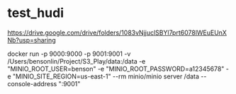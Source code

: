 # test_hudi

https://drive.google.com/drive/folders/1083vNjjuclSBYl7prt6078lWEuEUnXNb?usp=sharing

docker run -p 9000:9000 -p 9001:9001 -v /Users/bensonlin/Project/S3_Play/data:/data -e "MINIO_ROOT_USER=benson" -e "MINIO_ROOT_PASSWORD=a12345678" -e "MINIO_SITE_REGION=us-east-1" --rm  minio/minio server /data --console-address ":9001"



